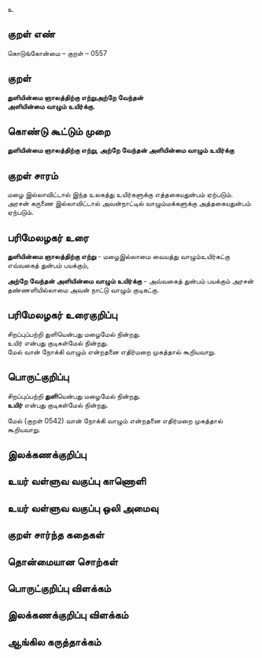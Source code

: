 உ

## குறள் எண் 

கொடுங்கோன்மை  – குறள் – 0557  

## குறள் 

**துளியின்மை ஞாலத்திற்கு எற்றுஅற்றே வேந்தன்  
அளியின்மை வாழும் உயிர்க்கு.**  

## கொண்டு கூட்டும் முறை

**துளியின்மை ஞாலத்திற்கு எற்று, அற்றே வேந்தன் அளியின்மை வாழும் உயிர்க்கு**  

## குறள் சாரம் 

மழை இல்லாவிட்டால் இந்த உலகத்து உயிர்களுக்கு எத்தகையதுன்பம் ஏற்படும்.  
அரசன் கருணை இல்லாவிட்டால் அவன்நாட்டில் வாழும்மக்களுக்கு அத்தகையதுன்பம் ஏற்படும்.  

## பரிமேலழகர் உரை

**துளியின்மை ஞாலத்திற்கு எற்று** - மழைஇல்லாமை வையத்து வாழும்உயிர்கட்கு எவ்வகைத் துன்பம் பயக்கும்,   

**அற்றே வேந்தன் அளியின்மை வாழும் உயிர்க்கு** - அவ்வகைத் துன்பம் பயக்கும் அரசன் தண்ணளியில்லாமை அவன் நாட்டு வாழும் குடிகட்கு.   

## பரிமேலழகர் உரைகுறிப்பு   

சிறப்புப்பற்றி துளியென்பது மழைமேல் நின்றது.  
உயிர் என்பது குடிகள்மேல் நின்றது.  
மேல் வான் நோக்கி வாழும் என்றதனை எதிர்மறை முகத்தால் கூறியவாறு.  

## பொருட்குறிப்பு 

சிறப்புப்பற்றி **துளி**யென்பது மழைமேல் நின்றது.  
**உயிர்** என்பது குடிகள்மேல் நின்றது.  

மேல் (குறள் 0542) வான் நோக்கி வாழும் என்றதனை எதிர்மறை முகத்தால் கூறியவாறு.    

## இலக்கணக்குறிப்பு  


## உயர் வள்ளுவ வகுப்பு காணொளி


## உயர் வள்ளுவ வகுப்பு ஒலி அமைவு 

 
## குறள் சார்ந்த கதைகள் 


## தொன்மையான சொற்கள்


## பொருட்குறிப்பு விளக்கம்


## இலக்கணக்குறிப்பு விளக்கம்


## ஆங்கில கருத்தாக்கம் 


